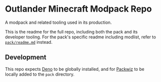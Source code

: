 # Outlander Minecraft Modpack Repo

A modpack and related tooling used in its production.

This is the readme for the full repo, including both the pack and its developer
tooling. For the pack's specific readme including modlist, refer to
[`pack/readme.md`](pack/readme.md) instead.

## Development

This repo expects [Deno](https://deno.com/) to be globally installed, and for
[Packwiz](https://packwiz.infra.link/) to be locally added to the `pack`
directory.
